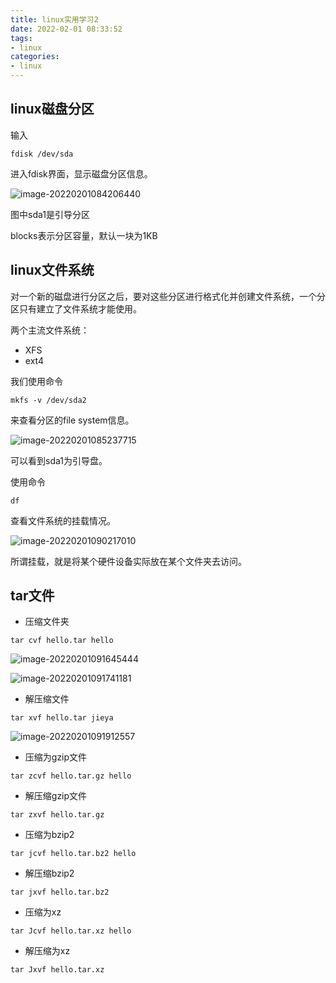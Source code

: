 ```yaml
---
title: linux实用学习2
date: 2022-02-01 08:33:52
tags:
- linux
categories:
- linux
---
```


## linux磁盘分区

输入

```
fdisk /dev/sda
```

进入fdisk界面，显示磁盘分区信息。

![image-20220201084206440](https://gitee.com/Hijack8/tc/raw/master/img2/image-20220201084206440.png)

图中sda1是引导分区

blocks表示分区容量，默认一块为1KB

<!--more-->

## linux文件系统

对一个新的磁盘进行分区之后，要对这些分区进行格式化并创建文件系统，一个分区只有建立了文件系统才能使用。

两个主流文件系统：

* XFS
* ext4

我们使用命令

```
mkfs -v /dev/sda2
```

来查看分区的file system信息。

![image-20220201085237715](https://gitee.com/Hijack8/tc/raw/master/img2/image-20220201085237715.png)

可以看到sda1为引导盘。

使用命令

```
df 
```

查看文件系统的挂载情况。

![image-20220201090217010](https://gitee.com/Hijack8/tc/raw/master/img2/image-20220201090217010.png)

所谓挂载，就是将某个硬件设备实际放在某个文件夹去访问。

## tar文件

* 压缩文件夹 

```
tar cvf hello.tar hello 
```

![image-20220201091645444](https://gitee.com/Hijack8/tc/raw/master/img2/image-20220201091645444.png)

![image-20220201091741181](https://gitee.com/Hijack8/tc/raw/master/img2/image-20220201091741181.png)

* 解压缩文件

```
tar xvf hello.tar jieya
```

![image-20220201091912557](https://gitee.com/Hijack8/tc/raw/master/img2/image-20220201091912557.png)

* 压缩为gzip文件

```
tar zcvf hello.tar.gz hello
```

* 解压缩gzip文件

```
tar zxvf hello.tar.gz
```

* 压缩为bzip2

```
tar jcvf hello.tar.bz2 hello
```

* 解压缩bzip2

```
tar jxvf hello.tar.bz2
```

* 压缩为xz

```
tar Jcvf hello.tar.xz hello 
```

* 解压缩为xz

```
tar Jxvf hello.tar.xz
```

